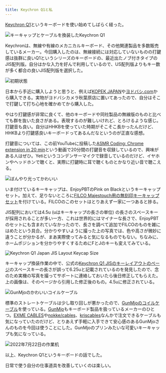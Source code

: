 ```yaml
---
title: Keychron Q1と私
---
```

[Keychron Q1](https://www.keychron.com/products/keychron-q1-qmk-custom-mechanical-keyboard-japan-jis-layout)というキーボードを使い始めてしばらく経った。

![](https://lh3.googleusercontent.com/docs/ADP-6oGOzzN2xdCNaXgHR6lX9oTg4712DZCQXdTUg5IDxpkqeVk9mbr48kJXDvpr7I_WSBQtnBQCzO8ZdoJ-sJm7VyekXbCWU3r1MKhfA2V9zS9QbBhDkAOkivZZkcr3v2yMGsEfym7vBOTMoMZNBWOpfRaZ0WX7tzRNksXST8rIQ-4-QMeH1r67dVQ4lhuho3vozA2vlaS16L94Ex-jpTz7ri5DG-0FA-_zJEaeaNk8Z0yqMBEewi713c9HODw02o0a47dPnyJFwjwVsyphdX9ffThBzS0dEZA4KyzheMjmqffUCtAsrKBVJ_gqwxF-z9CYfxZQj2_2Qu7knwbnTrnQAf4AmcUqGRExUjH8ptF6AezbYlbIMDA1DHLrBAx3wOMJn25OupiPjyaHj3_SUw1R19zxDGj4qPjDecOl82brWIakkPwQp5txCuoJjIMQsJlNngxvWl5ircci6ENbps4YIRe-J1n6IT4Wf7gvpTfe73sGz0QzYx2Toiwq417IjYZxsR0I3GijIzwm6TzLRS5kjp_CZ3qJ1RYCrVpPTdPpv162IFDbR9WDRKJsleJDlWmuVsEpQGPTI7u9UjS6bAlsBD1keVEDNfYiPLWpTE0meRbPtSWiqN1SHYzrOrKirq_FNWmpX3R2NfC63_hPFFudrMrpSiYKQSwL5Tmkm0CAJQJkRefDtmf-BNBx0lc_8cVcmXGMw9_PclEgONNSMfT7IbazTBRRpgTALyHlAcv0VRNVIQ7L1e07StrbR1nT-bs3Qpgix8f2UwZ1ACOYc-PNwBoldaMqQg5fvzC3Qt1krouPNdYA19ljYdlxN5E_9EoepeOZD8-Hi5NPsJD5g0mfvCECeG9NAmMZkiA7r3EUkWBQEbAXYJnGgMeClXF-rMivQf5mZdn0pF4-Gv1UotxZ2F4dY0rQm_5BqffcQ8d-BnhVn_hLBQMVauVst1CxQIIzfsDE7s7fBBjRl6dsWOC24ffW1sJv5dsTXwlMZVEJ08mKKwqu1CnMsI2gHQQCTF7Mu-QwGmCav3hTZILqalf9XtZaRJSpJ02TNDB9mRll69f0anmGuPgXYFMaqyEqR-ce-GRA4oXZ9p-S-xIifC4UNcd0_e2XMuautYj_ebFYJWYy1J_pF4UAW3LrjBiZ90Xf8CrM0pbOBwzUAd1tECe2lO81FXyWuk7iVwF_EbPDF63oFZHeJk4mw5kiDlzKHFgaZoupDDFnh2YOYJJnDNAXr-2BGIlB8IcFL8jRP9NmjYGajFQ2Sw "キーキャップとケーブルを換装したKeychron Q1")

Keychronは、無線や有線のメカニカルキーボード、その他関連製品を多数販売しているメーカー。今回購入したのは、無線接続には対応していないものの打鍵感は抜群に良いQ1というシリーズのキーボードの、最近出たノブ付きタイプのJIS配列版。自分はかな入力を好んで利用しているので、US配列版よりもキー数が多く都合の良いJIS配列版を選択した。

![](https://lh3.googleusercontent.com/docs/ADP-6oHYLMIKt5uQy44lYQ9f6Z31AhHMB1J-xAv8HIxS_Dgfqm8xwht3IuJTAO7U1QcjJWPjmoZPEk6TYdlKzB8m3ECrUZc-QNlyWH5yckjHNgQZFeuDYMeRqqZ_mmKv78Tt2TM_Yxk78EPk9C5GYDoz7Z-fKh7c9uwOyIXGo9hOtXjPyfJc-TnWTaGHBfWBGPxZsUb2qiTlo4W_7-62-uMZJ-ZxbPqRT6w1tnuGr--rM2n_fW7Tg3_y1HXGPYmR35VHGBeMdGFWXhC3gkqRGIixyGGL6e89AKAV8K2Ml040CHsOHzdDs7CQ8DKfCtffWCSlqGtAlee1JAPZEwc67pUM8X1I8uxSNIL_UgfuJBJWRrjWA9I_f0o3aThQb6Jl5TaGzADU_qQUZOA5cW3kO6MQ3eZKcE38KjRwMaDDp3N51eE_Fz537UocUFhRFQ-49-1oUwiJrdQIw2fkDeVztmT3XyaMyWt23lYGmMKuKnHrWszisxrAt-ypprwD9vvQZTeUMZTErYMEEBkRG_f641mfL8jwxP2nKy-tUnnmDdPir7erLgnB0c6KpQOPpOs2TVb7qGVsWaxx2r8pKa73QbfnRoKShk-qMwRXggcLY9PbOxoLTTZIncWWFSfPdphi82pnaOzpt0hXglIeJJ5cnKwDfY0urxIJ0BA0PIVm4huQrFoAIYYtKUA8_Lo6KeEBTmfMyZpU4NVDhOMvMymdlY4X4pwODyUTCAJ2b8_EiG7MWqzmvwiFzoKYZ65eTHZNQyzz4Gdo7g2Nb1AwA8vumPt4LRA7ax39BP3UMryRhofV1UTfZHb7ARhziNTw8ghvisNmh280pNBzu23r6sd33Nz4zZzjTkwXTwTn96sxwqt_Yq-qdNLTRNt4lWcfgb_1B-f7C_q6WLg5SpIvSRq8DEKx4Ej_489yfADNBMqFNlSa5W9RUncYZTKSHF3Mz-0ZaPPWkIdY4ePU0ZPBH25AesBYwS7eXDNgQiFV4xJSH6LyJAjpo2wV6OYtK-0iOMCLQriKH3f0jF6Sbyaj2Mv8AJHPZiwQuHRQiwcjhbMkZxTCeUdOuRid0pB7wR6PyaMyuttD61Ndc_BsAkq8pQZIprqbHBSS-VWGhC8H2E3A0NLZ8xJuPKmgu1i07-7Jwibu6bQrrdboLyGlAYKW2743a8CgGwMP2L4H9bfqxfVTEDH3tTtyUA5UrPCyeOn5-fWHJ0vWwjdlHJwHywJGAVgBPGB9kRNPFNchaJVIzh7K5XKzUXYhBJ-9Jw "初期状態")

日本から手近に購入しようと思うと、例えば[KOPEK JAPAN](https://superkopek.jp/products/keychron-q1knob-us?variant=42638615904496)や[ヨドバシ.com](https://www.yodobashi.com/product/100000001007077436/)から購入できる。実物がヨドバシカメラ秋葉原店に置いてあったので、自分はそこで打鍵して打ち心地を確かめてから購入した。

やはり打鍵感が非常に良くて、他のキーボードや同社製品の無線版のものと比べても群を抜いた良さがある。表現するのが難しいけれど、とろけるような感じ。打鍵音も良い。自分はHHKBを使っていた時期がそこそこ長かったんだけど、HHKBより打鍵感良いキーボードってあるんだなというのが正直な感想。

打鍵音については、この前YouTubeに投稿した[ASMR Coding: Chrome extension in 20 min](https://www.youtube.com/watch?v=B5wdRcv-zQA&t=531s)という動画で20分間の打鍵音を収録しているので、興味がある人はぜひ。Yetiというコンデンサーマイクで録音しているのだけど、イヤホンやヘッドホンで聴くと、実際に打鍵時に耳で聴くものとかなり近い音で聴こえる。

![](https://lh3.googleusercontent.com/docs/ADP-6oEAmQEOUde209fYlywQHPfa8CK19RcMN0ZpyHZ794koTrBOZHYfLjJsPqBBEqPVpkC8oDNugOJyehWWbkg70chWwThuc8uqOoMMjR5HbxRxN8ea0sKYHlLpcUJb3LfHSh8AVLRMKlS4klFGKn_WTs6UiNTPAlFJMlOq9W0lqJ0DNucVxxrYC0MwvSn5Ljgb7i6MoIJXihycYGv6oWBVPygGFRJFGLj6VFk5lzBxrEU87exX07uQtdCSHwdLUAhRwUVvaRfH4cFCMu99JH-o6pY64kFWuiWYUUWNVZb0MeG1jUejOPpQbbJ7YNMXq_b9YIpJxx2z_3TonmUyN6RpNyVnw2E1wxfy6aqGV7x5CI7ondXsKmxtccsGshSA8m1cpTYswAC0HkMMkkQbDvBuyFgluQGzU6Y6-c8rPtPsu3Xahshwxe8xUubpi7d2l2-3P4mYN8XO0TLGzmxoPoudcQJU2CUVR-AdxUSzXT1lDuqUrK3BQt7NusbgDFSu1VT0UAqYxv_W4GTakXl2K523UW75CbVNOuJrn1LLg1lfLyC824NnWl3ICupUvALQNgEdNiMGFDo5aY24TAJwtRmVe7itkQe6R3hWHI0PSD6hzYTf8ar2ufKvjiJcAmB9aWSjEgkETAS6brz5ZbQW9xjRDxCcVvLRR45qnyExghHqG4tA5aHvIUeUYThmMZSyAsiSzsG4yvm-lYUmcxDTZQCo2DACEstJGJ-G9CfIkCZfQmvYVh9R4Dd8LMSffR0S_MyJ3cBrm4FWm8973siqZf_eYtk9U3EBIG64bJStdebhEHCmku6Jxe1ZsWeW33t35FseDKSGcpa6tx5US7BerbqKj9oBnrklyVVGIkTiV-RE8EGmxj0oo1kbc4gl1Dj1Npr_2JjTXhkBsp28_DhS6TfdldVtQaah8suXhmoRXWUmgAEXWBgv8o-L4OryG_RxcADT_6fmrOCiReg9q7I_YYghMGn12Vk1v8_75-7ntrL071Kmc3e6JHOVPKd6_g_zFzQFHibRFA5T9MW6fBR8gNmhRrTCDytOQOb6DfTQ5MDSfEFVKh1e5R-UGoKON80-FGARJt5IbcRjDmB0-3m7Dv9REkCy0WsdELoaorFn6-z4HbbxGLSRxUmAhqssfmkF-Agp398BnPW-JR6H09REeOFxPofG-qfww08EBeR-rm6yv6BEUC6trsefw1gk80y8qHWXDrAI_ytTPnePV8zyRr4VaXsdrI0TAZsNyS6SZEX73i4lO9tZOw "ぼんやり光ってかわいい")

いま付けているキーキャップは、EnjoyPBTのPink on Blackというキーキャップセット。加えて、足りないところに[FILCO Majestouch用の無刻印キーキャップセット](https://www.amazon.co.jp/dp/B00R1BZ60K)を付けている。FILCOのこのセットはとりあえず一家に一つあると捗る。

JIS配列においては4.5u (uはキーキャップの長さの単位) の長さのスペースキーが採用されることが多い一方、これは世界的にはマイナーな長さで、EnjoyPBTのセットにも含まれていなかったので、長さを調べて追加でFILCOのものを雑にはめたという具合。分かりやすいように撮った上の写真では、色や高さが微妙に違うことが分かるが、まあ実際使ってみると気になるものでもない。ちなみに、ホームポジションを分かりやすくするためにFとJのキーも変えてみている。

![](https://lh3.googleusercontent.com/docs/ADP-6oForZfKHrbJQ40vgXGbrUgmY3t1vhrnzWq0ZerVGB5H-hkL30VZ3GFnt6LHeQaNULaAGZlAxlp1P0MobKdfXHx0idBrOSoZEl7jzhrlEq7Vxrn0jyBw5wmTT4uPLUrgj_LM60cYRZHn5k6mG7blM8fd4FtPm_SvvahSvbmccHA-qlG_l8qPXkLqqOOKGZoaersJDLDpIXvDM1BGoho4I3-9t7bJq2JNSjtihooj9SKJKN1-exQS-tdWWHQXMhnsXVDgQtXiDPs6QkNmYV9LzuQzGwhxYM8zQJPbamKcQXKKl0Ig3tmghic-BtF4ws-cGtdeSMAoi1HcG98OeW_a4BN4ChwU-xhlOtvJOk35zdg5XBq1aDWiDhydBmh3biPg9O63q_m7jEr_9RnfSlW3A2MLTysOuIZaDEw_Ot00c2SYeU7A1M4MMeMb_in2nkPDZKj2TAoautYaT1tjjxF7fINLzl50GNmnwyzqmr8ihSSyurfMT11u8CaEJcYCtQzQRj_ejFl4xEDSs7WLxg5YbleJrolNksrrDBrETz168-HFJK5OAmofPC5AE_aHeqgy69fxZpUpmoRFuEYze1sGy11PtCO2ytS7t4R0cilvQMMago0QLvKQcV2ZzaniRW9YkQKdrMrI1HI91884bYAoSF1ztNts7TeuLNIn9hZy_j1IdMcXvhtGylAvxx8LkSBxX-F1HY0I-5Ub8jarS2zGljtJIc5fIJotOUwt4x3RurYuWeWimMqFa9RejC02fyK9mWdpKxzCrckDrGWvv4Oqmihk5DW58tvJiojuljMcqfPPP8xYQabWinaW0DTiiAzWGN0N3SiMXWVBFRYzWfILReU7TvPEh6HxwaNvx8d7IfiZHxARBlM3buslsAo0QnwdxYo0NtL1727VZM2DFVmQt1e5iiLY-rQZbkDk6QYFJ6v0hheeaAAu5T7BNH4L3H-7svFKMMvbZr1RA2JWM7d1X1d9dtd6g6e1WVQBF4ZtyKSx2zz-Ad8zp3yYdxJaQUj_bQHzR453k9Bgz3koEBumD8IoeGQTLMfdCro0ZALZKN1nFk3qxKuZf9ipnr-7VvkLIyWCJLXt0PHEIZoaGd6q-pm3BUIcdoT7oYfeePETfAM5JC2y9TQJPiQWh_9hGUoXnngOWjr9euL7eaMf1oavlSvwonusGYRxdNP1zyOqTdPaA0qGcO3zbQjgsjN77PGevdgHKSuMre1yrkC6pg2HUIoQ1qm8tAC0LE5z3G3rqS38JtS5LA "Keychron Q1 Japan JIS Layout Keycap Size")

キーキャップ換装作業の中で、公式の[Keychron Q1 JISのキーレイアウトのページ](https://www.keychron.com/pages/keychron-q1-japan-jis-layout-keycap-size)のスペースキーの長さが誤って6.25uと記載されているのを発見したので、念のため実機の写真を撮ってサポートに連絡しておいたら後日修正してもらえた。上の画像は、そのページから引用した修正後のもの。4.5uに修正されている。

![](https://lh3.googleusercontent.com/docs/ADP-6oG2Sh-GDoXBn6r2qrdvVWTRG7mnJitW0Hq4fIrMDe3WsjeXaCObDIj8lsOtLHBEhcb4n60LGPYLdzY_rJkvQFTZP0vbftWH2zA8wdLgMdz-Y0oC1Mf17u6u3uNdrFapIW4HfT7z8vMBvWFM0LfsjPDeELxBq4TNHkatttgkMGcf4pU53SJbiANRWhRf3AZOKd8Re04G5qPOYTPDzBztJoKvX7iNdgLrtulOp-CW_OPyZtHl3aJMANmzRw8dDzKpDIe3_CDpzXQ19PYHiIYR9mmbj0ITWbTWusuA1gp0wBUC1qE7ruDJKo-95mYwXPgh5axM2CwQZ22UazGLqM01TGGaB5-HDTvWdPbswxRnEBOuOv2fZicDve1m04e8NJIxDOc9GLXRvi3W9ShST3P40_V6CZUMagX5CnbWlsmDqINfdxFSKxLyQQHhOhrLX1JpOAwX95vtVso7NSSqvpHDyZq4XDXW_dYSZzocxhR-mf4CM0fM53GCbK3gaDWMoXELSEeq8Yx1JH699BkZrZwH4ARMTj9rFloTWyZvCLOP35X2YDPkmB7M3vPcsLYbymzvk_-HDpw-HILobsAvmZwDrvWyPNhuoead3NiOmliB24dVTEWtLKm8xhGBtMde5ZpNwbIqbwpAsMmqwYI0k57Hpqb-PURHNEyWpM5NN3QfOU5OFrkNJhDWw539sqcUYYX5BTLf2hgbKnXivv01tnsCZyFoDVsKIQIahvYw6vMNlnKNDYX8YJaebSCo4BpdDljXlYNvEEGAuGLAT2lpOAW7ynuQSzEUE5vfkxf_B32fwkmovs1uCZ3REIBtU-0vWNzJ9mx5C9nbu8hoA-Ck_Ry_ZjOmre0tbeD22hsQoCwMthxKc5JXJu7RbRQ13PBMD9eeCsYDLaggPZhTmsAaG_KzKutwaqri0EXyPKX9zaDF-QpVCe6IGmsQDoukhm8f91tJbiepTQMjEuTb0SoqmTWSJH0ve0Qf67p9eUHg8TWHk7cyenSeAuSjhxi5B013_I6HjtcGME3LVh3ZN2qRxCJtE1yC2dV--Aws9D2abB_CparZhnZKhYd2C_pnELbgkCSOWyMoE7QJjoh9HI53RX-bVw7LQ4MMgawmip21-chdbeZWwKN6TWRiuupdRKacJSj-EDcbKoXXOHaNDZ5CK6j4l-_VI9XM39fh7Zr0icWw0pj0qx2ufT54_jHMNZ4j7NBTik5w_2xyItZT_dhvwtWEl71mFUc4W8cS53On1-mfi6fXfFD_Nw "GunMjoのかわいいコイルケーブル")

標準のストレートケーブルは少し取り回しが悪かったので、[GunMjoのコイルケーブル](https://www.amazon.co.jp/dp/B09F5T7LTQ)を使っている。[GunMjo](https://www.gunmjo.com/)もキーボード製品を扱っているメーカーのひとつ。[EXME CABLES](https://exmecables.com/)や[nokke/cables](https://www.nokke-labora.com/)、[kriscables](https://kriscables.com/)なんかで注文できるケーブルも気になっていたのだけど、とりあえず手軽に入手できて安心感のあるGunMjoさんのものを今回は使うことにした。GunMjoのプリンみたいな可愛いキーキャップも気になっている。

![](https://lh3.googleusercontent.com/docs/ADP-6oERvmrnvxxzlNBmRKI0JVRIu6RQk1o-mtFJmu4u8cd5epVyan-_BDnmuCqhMJY3VclFZ2IXVKPcuBgNLt_DJSRj3c9lHv3jQTrl0Al0FRYEeNGlDEQ2Z1Dx_C_YD2nK02oshkWlSTSA7Rv-lcwY7KXNXQq1KZnKkSdXEb9M26j76VW81tzPs4SNNqJ4vUgVmIz58lIfnf8TcZ04fE5SjV_2VomTgGAn8R0XVuwmUqQWLhAkbFiT0New0Rj_p7qDN_hW6yZk-qeLXoU17PuFFc8Q2MWoDjvmlu1SR3yWKyKkjIJtBZ8bIQoPvtUUSAJI75s76VvajgNRsa4cxLSupqlfTvQ7p4xrIoTqIpNExqLggCKlIEdvNLS_qx4SrPtS8MbQlrbNom5CZKn48wTlfN8tUqQmcfU1Ssj6jNVDU3jwgZE53h-I95sIDSnjbmz8OebuMGNc6bMfWxyg6zj37Gf2x8H0CHIKOtkzMYl8v5SKJvVqJae2Ll7S3RlvPQuCTPM7NVyFHc6zQgnO7aE3LS-mFUMPwcd29yTCYZmae3rY1HxZ_QSq-LuMMbfLvcCvNGwKJVsjEgOLM6JazkHIvgoXu6ybQqPlEHXdWCoOfggKu65fzETCGRSfK4tGHYjsZKkbij_fmvekEQmo4XinwqEnA1ofYbMcXSjXduQY5j5T1py-sWWVA48lYo8mulU7PMnLplPTFigKzD79rF_sa0YzyUthLQ3BT9i1dmjKZx74UsCx7heymyIf3D-a_vFeDT99xM6t3d_x3KcdzHf0Elbp7L6a41SrVX1MxFGKLNaudp78IDjYatlX2lwTvfa96tYVHDb8ISO3gc9q58cJ90bUjAn9mMnaKO6vVHTianTN59ULQrVRuvM60yO5e4K59U52JZTV3L_jAFRQm3ZuBNjq9pt92ayInhGlX7dIxyL4i-JSq24gxsDg6lLbX2xIY_813J3VzHFlf9HYOYcASFu5jO7hmR_RWxSl7apDYQLqRWWcgehXNUQIdoyhhGiCo87cxSK7V2YfIoRSkD4VdRZiMgRZZH9UaZuuOs5R2Ni-SHCNmVJcEGpmDNRjVKrgnNGycX3KoBBnA8kn82rlJA-1KXLL5GEqQu7Yxt739Dn5_FLZX6pI6EUIm06os0Yti-YnLaa2vVLwphMgw_eYAtVGClJCPGq6JbTkaPSygTXe-kWdpqlTaf2fK02ORi9TmJsXTf2S3JmvFpEXLIWfJLLDeHmsGHnyZy3MMS7hhG_ZJazwuQ "2022年7月22日の作業机")

以上、Keychron Q1というキーボードの話でした。

日常で使う自分の仕事道具を改善していくのは楽しい。
